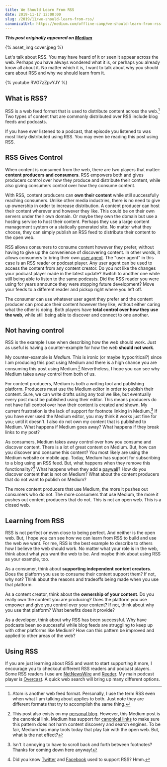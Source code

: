 ```yaml
---
title: We Should Learn From RSS
date: 2019-11-17 12:00:00
slug: /2019/11/we-should-learn-from-rss/
canonicalUrl: https://medium.com/offline-camp/we-should-learn-from-rss-31d100c81d26
---
```


***This post originally appeared on [Medium](https://medium.com/offline-camp/we-should-learn-from-rss-31d100c81d26)***

{% asset_img cover.jpeg %}

Let's talk about RSS. You may have heard of it or seen it appear across the web. Perhaps you have always wondered what it is, or perhaps you already know all about it. No matter which it is, I want to talk about why you should care about RSS and why we should learn from it.

{% youtube RVG7zZpvYJY %}

## What is RSS?

RSS is a web feed format that is used to distribute content across the web.[^1] Two types of content that are commonly distributed over RSS include blog feeds and podcasts.

If you have ever listened to a podcast, that episode you listened to was most likely distributed using RSS. You may even be reading this post using RSS.

## RSS Gives Control

When content is consumed from the web, there are two players that matter: **content producers and consumers**. RSS empowers both and gives producers control over how they produce and distribute their content, while also giving consumers control over how they consume content.

With RSS, content producers can **own their content** while still successfully reaching consumers. Unlike other media industries, there is no need to give up ownership in order to increase distribution. A content producer can host their content wherever and however they like. This could be on their own servers under their own domain. Or maybe they own the domain but use a hosting service to host their content. Perhaps they use a large content management system or a statically generated site. No matter what they choose, they can simply publish an RSS feed to distribute their content to the open web.

RSS allows consumers to consume content however they prefer, without having to give up the convenience of discovering content. In other words, it allows consumers to bring their own [user agent](https://en.wikipedia.org/wiki/User_agent). The "user agent" in this case is an RSS reader or podcast player. Any user agent can be used to access the content from any content creator. Do you not like the changes your podcast player made in the latest update? Switch to another one while still being able to listen to the same podcasts. Did the RSS reader you were using for years announce they were stopping future development? Move your feeds to a different reader and pickup right where you left off.

The consumer can use whatever user agent they prefer and the content producer can produce their content however they like, without either caring what the other is doing. Both players have **total control over how they use the web**, while still being able to discover and connect to one another.

## Not having control

RSS is the example I use when describing how the web should work. Just as useful is having a counter-example for how the web **should not work**.

My counter-example is _Medium_. This is ironic (or maybe hypocritical?) since I am producing this post using Medium and there is a high chance you are consuming this post using Medium.[^2] Nevertheless, I hope you can see why Medium takes away control from both of us.

For content producers, Medium is both a writing tool and publishing platform. Producers must use the Medium editor in order to publish their content. Sure, we can write drafts using any tool we like, but eventually every post must be published using their editor. This means producers do not have full control over how their content is created and shown. My current frustration is the lack of support for footnote linking in Medium.[^3] If you have ever used the Medium editor, you may think it works just fine for you; until it doesn't. I also do not own my content that is published to Medium. What happens if Medium goes away? What happens if they break links to my post?

As consumers, Medium takes away control over how you consume and discover content. There is a lot of great content on Medium. But, how can you discover and consume this content? You most likely are using the Medium website or mobile app. Today, Medium has support for subscribing to a blog using an RSS feed. But, what happens when they remove this functionality?[^4] What happens when they add a [paywall](https://help.medium.com/hc/en-us/articles/360018834314-Stories-that-are-part-of-the-metered-paywall)? How do you discover content that is not on Medium? What about the content producers that do not want to publish on Medium?

The more content producers that use Medium, the more it pushes out consumers who do not. The more consumers that use Medium, the more it pushes out content producers that do not. This is not an open web. This is a closed web.

## Learning from RSS

RSS is not perfect or even close to being perfect. And neither is the open web. But, I hope you can see how we can learn from RSS to build and use the web we want. For me, RSS is the best example to describe to others how I believe the web should work. No matter what your role is in the web, think about what _you_ want the web to be. And maybe think about using RSS as your example, too.

As a consumer, think about **supporting independent content creators**. Does the platform you use to consume their content support them? If not, why not? Think about the reasons and tradeoffs being made when you use that platform.

As a content creator, think about the **ownership of your content**. Do you really own the content you are producing? Does the platform you use empower and give you control over your content? If not, think about why you use that platform? What benefits does it provide?

As a developer, think about why RSS has been successful. Why have podcasts been so successful while blog feeds are struggling to keep up with other platforms like Medium? How can this pattern be improved and applied to other areas of the web?

## Using RSS

If you are just learning about RSS and want to start supporting it more, I encourage you to checkout different RSS readers and podcast players. Some RSS readers I use are [NetNewsWire](https://nnw.ranchero.com) and [Reeder](https://reederapp.com). My main podcast player is [Overcast](https://overcast.fm). A quick web search will bring up many different options.

[^1]: Atom is another web feed format. Personally, I use the term RSS even when what I am talking about applies to both. Just note they are different formats that try to accomplish the same thing.

[^2]: This post also exists on my [personal blog](https://codyhatfield.me). However, this Medium post is the canonical link. Medium has support for [canonical links](https://help.medium.com/hc/en-us/articles/360033930293-Set-a-canonical-link) to make sure this pattern does not harm content discovery and search engines. To be fair, Medium has many tools today that play fair with the open web. But, what is the net effect?

[^3]: Isn't it annoying to have to scroll back and forth between footnotes? Thanks for coming down here anyway!

[^4]: Did you know [Twitter](https://mashable.com/2012/09/05/twitter-api-rss/) and [Facebook](https://www.wprssaggregator.com/facebook-to-remove-rss-feeds-as-from-june-23-2015/) used to support RSS? Hmm.
